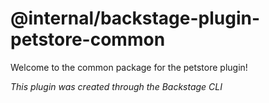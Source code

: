 # @internal/backstage-plugin-petstore-common

Welcome to the common package for the petstore plugin!

_This plugin was created through the Backstage CLI_
